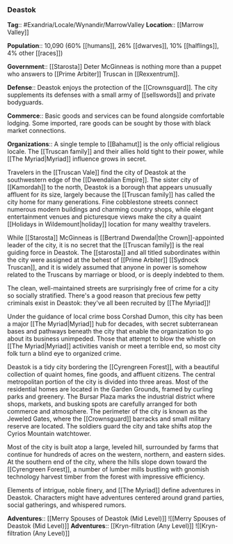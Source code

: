 ### Deastok
**Tag**:: #Exandria/Locale/Wynandir/MarrowValley
**Location**:: [[Marrow Valley]]

**Population**:: 10,090 (60% [[humans]], 26% [[dwarves]], 10% [[halflings]], 4% other [[races]])

**Government**:: [[Starosta]] Deter McGinneas is nothing more than a puppet who answers to [[Prime Arbiter]] Truscan in [[Rexxentrum]].

**Defense**:: Deastok enjoys the protection of the [[Crownsguard]]. The city supplements its defenses with a small army of [[sellswords]] and private bodyguards.

**Commerce**:: Basic goods and services can be found alongside comfortable lodging. Some imported, rare goods can be sought by those with black market connections.

**Organizations**:: A single temple to [[Bahamut]] is the only official religious locale. The [[Truscan family]] and their allies hold tight to their power, while [[The Myriad|Myriad]] influence grows in secret.

Travelers in the [[Truscan Vale]] find the city of Deastok at the southwestern edge of the [[Dwendalian Empire]]. The sister city of [[Kamordah]] to the north, Deastok is a borough that appears unusually affluent for its size, largely because the [[Truscan family]] has called the city home for many generations. Fine cobblestone streets connect numerous modern buildings and charming country shops, while elegant entertainment venues and picturesque views make the city a quaint [[Holidays in Wildemount|holiday]] location for many wealthy travelers.

While [[Starosta]] McGinneas is [[Bertrand Dwendal|the Crown]]-appointed leader of the city, it is no secret that the [[Truscan family]] is the real guiding force in Deastok. The [[starosta]] and all titled subordinates within the city were assigned at the behest of [[Prime Arbiter]] [[Sydnock Truscan]], and it is widely assumed that anyone in power is somehow related to the Truscans by marriage or blood, or is deeply indebted to them.

The clean, well-maintained streets are surprisingly free of crime for a city so socially stratified. There's a good reason that precious few petty criminals exist in Deastok: they've all been recruited by [[The Myriad]]!

Under the guidance of local crime boss Corshad Dumon, this city has been a major [[The Myriad|Myriad]] hub for decades, with secret subterranean bases and pathways beneath the city that enable the organization to go about its business unimpeded. Those that attempt to blow the whistle on [[The Myriad|Myriad]] activities vanish or meet a terrible end, so most city folk turn a blind eye to organized crime.

Deastok is a tidy city bordering the [[Cyrengreen Forest]], with a beautiful collection of quaint homes, fine goods, and affluent citizens. The central metropolitan portion of the city is divided into three areas. Most of the residential homes are located in the Garden Grounds, framed by curling parks and greenery. The Bursar Plaza marks the industrial district where shops, markets, and busking spots are carefully arranged for both commerce and atmosphere. The perimeter of the city is known as the Jeweled Gates, where the [[Crownsguard]] barracks and small military reserve are located. The soldiers guard the city and take shifts atop the Cyrios Mountain watchtower.

Most of the city is built atop a large, leveled hill, surrounded by farms that continue for hundreds of acres on the western, northern, and eastern sides. At the southern end of the city, where the hills slope down toward the [[Cyrengreen Forest]], a number of lumber mills bustling with gnomish technology harvest timber from the forest with impressive efficiency.

Elements of intrigue, noble finery, and [[The Myriad]] define adventures in Deastok. Characters might have adventures centered around grand parties, social gatherings, and whispered rumors.

**Adventures**:: [[Merry Spouses of Deastok (Mid Level)]]
![[Merry Spouses of Deastok (Mid Level)]]
**Adventures**:: [[Kryn-filtration (Any Level)]]
![[Kryn-filtration (Any Level)]]